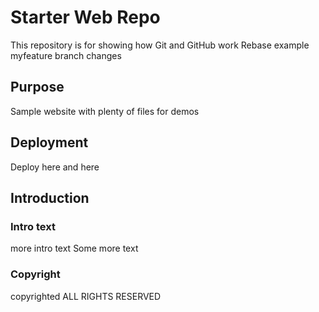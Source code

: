 # Starter Web Repo

This repository is for showing how Git and GitHub work
Rebase example
myfeature branch changes

## Purpose

Sample website with plenty of files for demos

## Deployment

Deploy here
and here 

## Introduction

### Intro text

 more intro text
 Some more text
 
 ### Copyright
 copyrighted ALL RIGHTS RESERVED